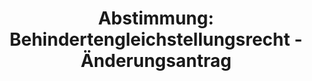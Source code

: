 ---
abstimmung:
  abstimmung: 1
  bundestagssitzung: 170
  datum: 12. Mai 2016
  legislaturperiode: 18
categories:
- Arbeit
- Soziales
data:
- title: Abstimmungsergebnis 20160512_1-data.pdf
  url: /res/abstimmungsliste/20160512_1-data.pdf
- title: Abstimmungsergebnis 20160512_1_xls-data.csv
  url: /res/abstimmungsliste/csv/20160512_1_xls-data.csv
documents:
- local: /res/abstimmungsdaten/018-170-01/1807824.pdf
  title: Drucksache 18/07824.pdf
  url: http://dip21.bundestag.de/dip21/btd/18/078/1807824.pdf
- local: /res/abstimmungsdaten/018-170-01/1808428.pdf
  title: Drucksache 18/08428.pdf
  url: http://dip21.bundestag.de/dip21/btd/18/084/1808428.pdf
- local: /res/abstimmungsdaten/018-170-01/1808432.pdf
  title: Drucksache 18/08432.pdf
  url: http://dip21.bundestag.de/dip21/btd/18/084/1808432.pdf
ergebnis:
  cdu/csu:
    enthaltung: 1
    gesamt: 310
    ja: 0
    nein: 280
    nichtabgegeben: 29
    ungueltig: 0
  die.linke:
    enthaltung: 0
    gesamt: 64
    ja: 60
    nein: 0
    nichtabgegeben: 4
    ungueltig: 0
  file: 20160512_1_xls-data.csv
  gruenen:
    enthaltung: 0
    gesamt: 63
    ja: 61
    nein: 0
    nichtabgegeben: 2
    ungueltig: 0
  spd:
    enthaltung: 0
    gesamt: 193
    ja: 0
    nein: 171
    nichtabgegeben: 22
    ungueltig: 0
layout: abstimmung
links:
- title: https://www.bundestag.de/parlament/plenum/abstimmung/abstimmung?id=394
  url: https://www.bundestag.de/parlament/plenum/abstimmung/abstimmung?id=394
preview: 'Deutscher Bundestag


  170. Sitzung des Deutschen Bundestages

  am Donnerstag, 12.Mai 2016


  Endgültiges Ergebnis der Namentlichen Abstimmung Nr. 1


  Änderungsantrag der Abgeordneten Corinna Rüffer, Kerstin Andreae, Markus Kurth,

  weiterer Abgeordneter und der Fraktion BÜNDNIS 90/DIE GRÜNEN

  zu der zweiten Beratung des Gesetzentwurfs der Bundesregierung

  Entwurf eines Gesetzes zur Weiterentwicklung des Behindertengleichstellungsrechts

  Drs. 18/7824, 18/8428 und 18/8432


  Abgegebene Stimmen insgesamt:


  573


  Nicht abgegebene Stimmen:

  Ja-Stimmen:


  57

  121


  Nein-Stimmen:


  451


  Enthaltungen:


  1


  Ungültige:


  0


  Berlin, den 12.05.2016


  Beginn: 14:52

  Ende: 14:55

  '
tags:
- Gleichstellung
- Barrierefreiheit
title: 'Abstimmung: Behindertengleichstellungsrecht - Änderungsantrag'
---